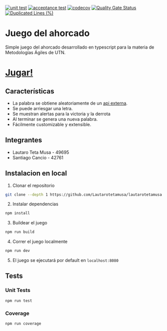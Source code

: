 [![unit test](https://github.com/Lautarotetamusa/lautarotetamusa.github.io/actions/workflows/unit-test.yaml/badge.svg)](https://github.com/Lautarotetamusa/lautarotetamusa.github.io/actions/workflows/unit-test.yaml)
[![acceptance test](https://github.com/Lautarotetamusa/lautarotetamusa.github.io/actions/workflows/acceptance-test.yaml/badge.svg)](https://github.com/Lautarotetamusa/lautarotetamusa.github.io/actions/workflows/acceptance-test.yaml)
[![codecov](https://codecov.io/github/Lautarotetamusa/lautarotetamusa.github.io/graph/badge.svg?token=I1GF4USBQY)](https://codecov.io/github/Lautarotetamusa/lautarotetamusa.github.io)
[![Quality Gate Status](https://sonarcloud.io/api/project_badges/measure?project=Lautarotetamusa_lautarotetamusa.github.io&metric=alert_status)](https://sonarcloud.io/summary/new_code?id=Lautarotetamusa_lautarotetamusa.github.io)
[![Duplicated Lines (%)](https://sonarcloud.io/api/project_badges/measure?project=Lautarotetamusa_lautarotetamusa.github.io&metric=duplicated_lines_density)](https://sonarcloud.io/summary/new_code?id=Lautarotetamusa_lautarotetamusa.github.io)

# Juego del ahorcado
Simple juego del ahorcado desarrollado en typescript para la materia de Metodologías Ágiles de UTN.

# [Jugar!](https://lautarotetamusa.github.io/front/)

## Características
- La palabra se obtiene aleatoriamente de un [api externa](https://random-word-api.herokuapp.com/word?lang=es).
- Se puede arriesgar una letra.
- Se muestran alertas para la victoria y la derrota
- Al terminar se genera una nueva palabra.
- Fácilmente customizable y extensible.

## Integrantes
* Lautaro Teta Musa - 49695
* Santiago Cancio - 42761

## Instalacion en local
1. Clonar el repositorio
```bash
git clone --depth 1 https://github.com/Lautarotetamusa/lautarotetamusa.github.io
```

2. Instalar dependencias
```bash
npm install
```

3. Buildear el juego
```bash
npm run build
```

4. Correr el juego localmente
```bash
npm run dev
```

5. El juego se ejecutará por default en `localhost:8080`

## Tests
### Unit Tests
`npm run test`

### Coverage
`npm run coverage`
